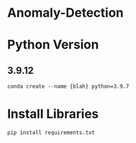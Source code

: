 # Anomaly-Detection
# Python Version
## 3.9.12
    conda create --name {blah} python=3.9.7

# Install Libraries
    pip install requirements.txt
